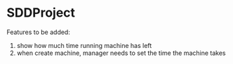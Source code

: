 # SDDProject

Features to be added:
1. show how much time running machine has left 
2. when create machine, manager needs to set the time the machine takes
